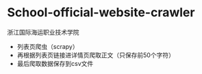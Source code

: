 # School-official-website-crawler
浙江国际海运职业技术学院
- 列表页爬虫（scrapy）
- 再根据列表页链接进详情页爬取正文（只保存前50个字符）
- 最后爬取数据保存到csv文件